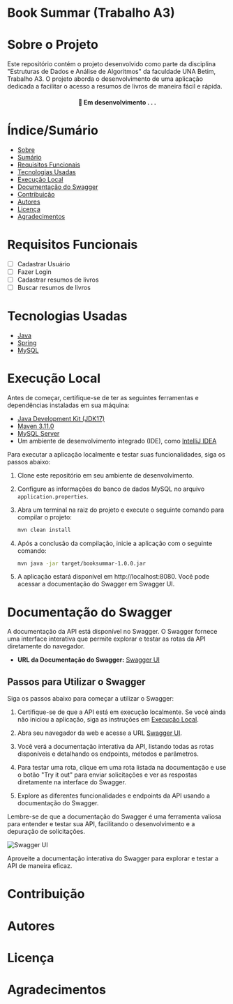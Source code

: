 # Book Summar (Trabalho A3)

# Sobre o Projeto

Este repositório contém o projeto desenvolvido como parte da disciplina "Estruturas de Dados e Análise de Algoritmos" da
faculdade UNA Betim, Trabalho A3. O projeto aborda o desenvolvimento de uma aplicação dedicada a facilitar o acesso a
resumos de
livros de maneira fácil e rápida.

<h4 align="center"> 
	🚧  Em desenvolvimento . . .
</h4>

# Índice/Sumário

* [Sobre](#sobre-o-projeto)
* [Sumário](#índice/sumário)
* [Requisitos Funcionais](#requisitos-funcionais)
* [Tecnologias Usadas](#tecnologias-usadas)
* [Execução Local](#execução-local)
* [Documentação do Swagger](#documentação-do-swagger)
* [Contribuição](#contribuição)
* [Autores](#autores)
* [Licença](#licença)
* [Agradecimentos](#agradecimentos)

# Requisitos Funcionais

- [ ] Cadastrar Usuário
- [ ] Fazer Login
- [ ] Cadastrar resumos de livros
- [ ] Buscar resumos de livros

# Tecnologias Usadas

- [Java](https://www.java.com/pt-BR/)
- [Spring](https://spring.io/)
- [MySQL](https://www.mysql.com/)

# Execução Local

Antes de começar, certifique-se de ter as seguintes ferramentas e dependências instaladas em sua máquina:

- [Java Development Kit (JDK17)](https://www.oracle.com/java/technologies/javase-downloads.html)
- [Maven 3.11.0](https://maven.apache.org/download.cgi)
- [MySQL Server](https://dev.mysql.com/downloads/installer/)
- Um ambiente de desenvolvimento integrado (IDE), como [IntelliJ IDEA](https://www.jetbrains.com/idea/)

Para executar a aplicação localmente e testar suas funcionalidades, siga os passos abaixo:

1. Clone este repositório em seu ambiente de desenvolvimento.

2. Configure as informações do banco de dados MySQL no arquivo `application.properties`.

4. Abra um terminal na raiz do projeto e execute o seguinte comando para compilar o projeto:
   ```bash
   mvn clean install
   ```
5. Após a conclusão da compilação, inicie a aplicação com o seguinte comando:
   ```bash
   mvn java -jar target/booksummar-1.0.0.jar
   ```
6. A aplicação estará disponível em http://localhost:8080. Você pode acessar a documentação do Swagger em Swagger UI.

# Documentação do Swagger

A documentação da API está disponível no Swagger. O Swagger fornece uma interface interativa que permite explorar e
testar as rotas da API diretamente do navegador.

- **URL da Documentação do Swagger:** [Swagger UI](http://localhost:8080/swagger-ui.html)

## Passos para Utilizar o Swagger

Siga os passos abaixo para começar a utilizar o Swagger:

1. Certifique-se de que a API está em execução localmente. Se você ainda não iniciou a aplicação, siga as instruções
   em [Execução Local](#execução-local).

2. Abra seu navegador da web e acesse a URL [Swagger UI](http://localhost:8080/swagger-ui.html).

3. Você verá a documentação interativa da API, listando todas as rotas disponíveis e detalhando os endpoints, métodos e
   parâmetros.

4. Para testar uma rota, clique em uma rota listada na documentação e use o botão "Try it out" para enviar solicitações
   e ver as respostas diretamente na interface do Swagger.

5. Explore as diferentes funcionalidades e endpoints da API usando a documentação do Swagger.

Lembre-se de que a documentação do Swagger é uma ferramenta valiosa para entender e testar sua API, facilitando o
desenvolvimento e a depuração de solicitações.

![Swagger UI](./images/swagger.png)

Aproveite a documentação interativa do Swagger para explorar e testar a API de maneira eficaz.

# Contribuição

# Autores

# Licença

# Agradecimentos
